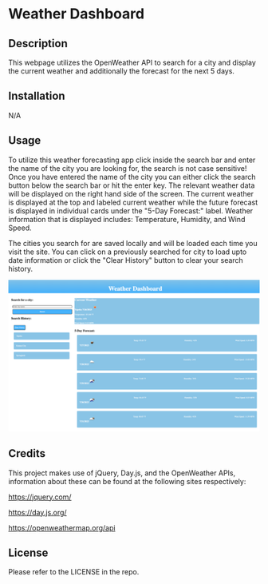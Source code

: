 # Weather Dashboard

## Description
This webpage utilizes the OpenWeather API to search for a city and display the current weather
and additionally the forecast for the next 5 days.

## Installation
N/A

## Usage
To utilize this weather forecasting app click inside the search bar and enter the name of the
city you are looking for, the search is not case sensitive! Once you have entered the name
of the city you can either click the search button below the search bar or hit the enter key.
The relevant weather data will be displayed on the right hand side of the screen. The current
weather is displayed at the top and labeled current weather while the future forecast is
displayed in individual cards under the "5-Day Forecast:" label. Weather information that is
displayed includes: Temperature, Humidity, and Wind Speed.

The cities you search for are saved locally and will be loaded each time you visit the site.
You can click on a previously searched for city to load upto date information or click the 
"Clear History" button to clear your search history.

![a screenshot showing the layout of the weather-app](assets/images/dashboard.png)

## Credits
This project makes use of jQuery, Day.js, and the OpenWeather APIs, information about these can
be found at the following sites respectively:

https://jquery.com/

https://day.js.org/

https://openweathermap.org/api

## License
Please refer to the LICENSE in the repo.
